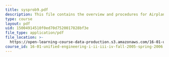 ```yaml
---
title: sysprob9.pdf
description: This file contains the overview and procedures for Airplane Construction.
type: course
layout: pdf
uid: 15004914510f0ed70d7520017828bf3e
file_type: application/pdf
file_location: >-
  https://open-learning-course-data-production.s3.amazonaws.com/16-01-unified-engineering-i-ii-iii-iv-fall-2005-spring-2006/15004914510f0ed70d7520017828bf3e_sysprob9.pdf
course_id: 16-01-unified-engineering-i-ii-iii-iv-fall-2005-spring-2006
---
```

